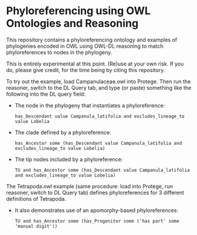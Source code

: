 Phyloreferencing using OWL Ontologies and Reasoning
===================================================

This repository contains a phyloreferencing ontology and examples of phylogenies encoded in OWL using OWL-DL reasoning to match phyloreferences to nodes in the phylogeny.

This is entirely experimental at this point. (Re)use at your own risk. If you do, please give credit, for the time being by citing this repository.

To try out the example, load Campanulaceae.owl into Protege. Then run the reasoner, switch to the DL Query tab, and type (or paste) something like the following into the DL query field:

* The node in the phylogeny that instantiates a phyloreference:

  ```has_Descendant value Campanula_latifolia and excludes_lineage_to value Lobelia```

* The clade defined by a phyloreference:

  ```has_Ancestor some (has_Descendant value Campanula_latifolia and excludes_lineage_to value Lobelia)```

* The tip nodes included by a phyloreference:

  ```TU and has_Ancestor some (has_Descendant value Campanula_latifolia and excludes_lineage_to value Lobelia)```

The Tetrapoda.owl example (same procedure: load into Protege, run reasoner, switch to DL Query tab) defines phyloreferences for 3 different definitions of Tetrapoda.

* It also demonstrates use of an apomorphy-based phyloreferences:

  ```TU and has_Ancestor some (has_Progenitor some ('has part' some 'manual digit'))```